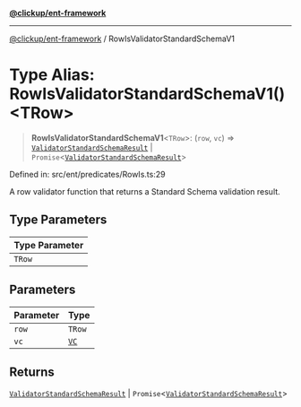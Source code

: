[**@clickup/ent-framework**](../README.md)

***

[@clickup/ent-framework](../globals.md) / RowIsValidatorStandardSchemaV1

# Type Alias: RowIsValidatorStandardSchemaV1()\<TRow\>

> **RowIsValidatorStandardSchemaV1**\<`TRow`\>: (`row`, `vc`) => [`ValidatorStandardSchemaResult`](ValidatorStandardSchemaResult.md) \| `Promise`\<[`ValidatorStandardSchemaResult`](ValidatorStandardSchemaResult.md)\>

Defined in: src/ent/predicates/RowIs.ts:29

A row validator function that returns a Standard Schema validation result.

## Type Parameters

| Type Parameter |
| ------ |
| `TRow` |

## Parameters

| Parameter | Type |
| ------ | ------ |
| `row` | `TRow` |
| `vc` | [`VC`](../classes/VC.md) |

## Returns

[`ValidatorStandardSchemaResult`](ValidatorStandardSchemaResult.md) \| `Promise`\<[`ValidatorStandardSchemaResult`](ValidatorStandardSchemaResult.md)\>
